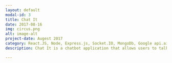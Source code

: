 ```yaml
---
layout: default
modal-id: 3
title: Chat It
date: 2017-08-16
img: circus.png
alt: image-alt
project-date: Augest 2017
category: React.JS, Node, Express.js, Socket.IO, MongoDb, Google api.ai, Postman
description: Chat It is a chatbot application that allows users to talk to an AI and get vocal&verbal responses from the Express server and Socket to communicate with Google ai API. Clients can get real-time responses from the chatbot by clicking the button at the center.

---
```

